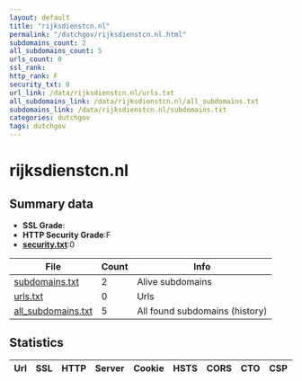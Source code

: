 ```yaml
---
layout: default
title: "rijksdienstcn.nl"
permalink: "/dutchgov/rijksdienstcn.nl.html"
subdomains_count: 2
all_subdomains_count: 5
urls_count: 0
ssl_rank: 
http_rank: F
security_txt: 0
url_link: /data/rijksdienstcn.nl/urls.txt
all_subdomains_link: /data/rijksdienstcn.nl/all_subdomains.txt
subdomains_link: /data/rijksdienstcn.nl/subdomains.txt
categories: dutchgov
tags: dutchgov
---
```



# rijksdienstcn.nl
## Summary data


 - **SSL Grade**:
 - **HTTP Security Grade**:F
 - **[security.txt](https://www.digitaleoverheid.nl/nieuws/standaard-security-txt-nu-verplicht-voor-overheid/)**:0


| File       | Count | Info |
|------------|-------|------|
|[subdomains.txt](/DutchGovScope/data/rijksdienstcn.nl/subdomains.txt)|2|Alive subdomains|
|[urls.txt](/DutchGovScope/data/rijksdienstcn.nl/urls.txt)|0|Urls|
|[all_subdomains.txt](/DutchGovScope/data/rijksdienstcn.nl/all_subdomains.txt)|5|All found subdomains (history)|


## Statistics


| Url | SSL | HTTP | Server | Cookie | HSTS | CORS | CTO | CSP | XFO | XXP | RP |FP| Tech |Title |
|--------|-------|-------|------|------|------|------|------|------|------|------|------|------|------|------|

